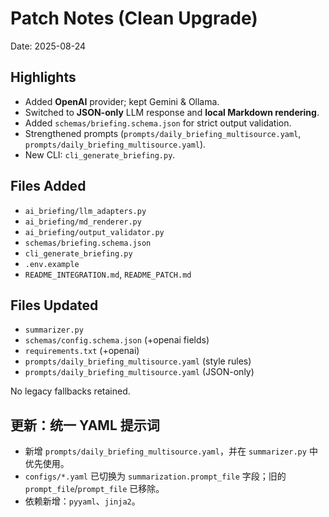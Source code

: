# Patch Notes (Clean Upgrade)

Date: 2025-08-24

## Highlights
- Added **OpenAI** provider; kept Gemini & Ollama.
- Switched to **JSON-only** LLM response and **local Markdown rendering**.
- Added `schemas/briefing.schema.json` for strict output validation.
- Strengthened prompts (`prompts/daily_briefing_multisource.yaml`, `prompts/daily_briefing_multisource.yaml`).
- New CLI: `cli_generate_briefing.py`.

## Files Added
- `ai_briefing/llm_adapters.py`
- `ai_briefing/md_renderer.py`
- `ai_briefing/output_validator.py`
- `schemas/briefing.schema.json`
- `cli_generate_briefing.py`
- `.env.example`
- `README_INTEGRATION.md`, `README_PATCH.md`

## Files Updated
- `summarizer.py`
- `schemas/config.schema.json` (+openai fields)
- `requirements.txt` (+openai)
- `prompts/daily_briefing_multisource.yaml` (style rules)
- `prompts/daily_briefing_multisource.yaml` (JSON-only)

No legacy fallbacks retained.


## 更新：统一 YAML 提示词
- 新增 `prompts/daily_briefing_multisource.yaml`，并在 `summarizer.py` 中优先使用。
- `configs/*.yaml` 已切换为 `summarization.prompt_file` 字段；旧的 `prompt_file`/`prompt_file` 已移除。
- 依赖新增：`pyyaml`、`jinja2`。
